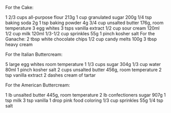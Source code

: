 For the Cake:

1 2/3 cups all-purpose flour 213g
1 cup granulated sugar 200g
1/4 tsp baking soda 2g
1 tsp baking powder 4g
3/4 cup unsalted butter 176g, room temperature
3 egg whites
3 tsps vanilla extract
1/2 cup sour cream 120ml
1/2 cup milk 120ml
1/3-1/2 cup sprinkles 55g
1 pinch kosher salt
For the Ganache:
2 tbsp white chocolate chips
1/2 cup candy melts 100g
3 tbsp heavy cream

For the Italian Buttercream:

5 large egg whites room temperature
1 1/3 cups sugar 304g
1/3 cup water 80ml
1 pinch kosher salt
2 cups unsalted butter 456g, room temperature
2 tsp vanilla extract
2 dashes cream of tartar

For the American Buttercream:

1 lb unsalted butter 445g, room temperature
2 lb confectioners sugar 907g
1 tsp milk
3 tsp vanilla
1 drop pink food coloring
1/3 cup sprinkles 55g
1/4 tsp salt